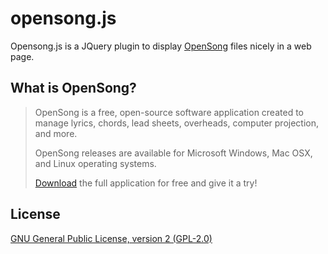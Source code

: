 # opensong.js

Opensong.js is a JQuery plugin to display [OpenSong](http://opensong.org) files nicely in a web page.

## What is OpenSong?

> OpenSong is a free, open-source software application created to manage lyrics, chords, lead sheets, overheads, computer projection, and more.   
>   
> OpenSong releases are available for Microsoft Windows, Mac OSX, and Linux operating systems.   
>   
> [Download](http://opensong.org/d/downloads) the full application for free and give it a try!


## License

[GNU General Public License, version 2 (GPL-2.0)](http://www.opensource.org/licenses/gpl-2.0.php)